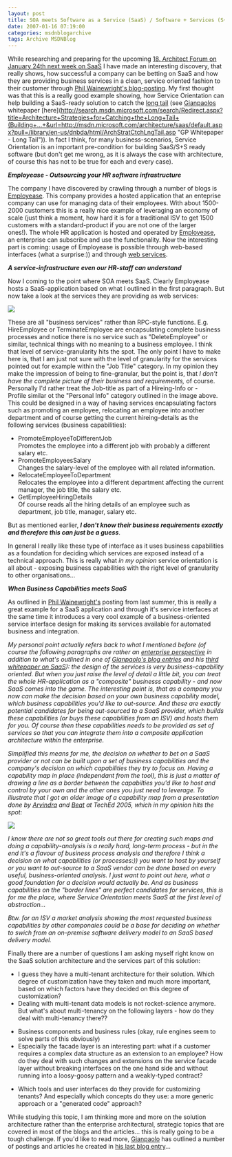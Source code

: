 ```yaml
---
layout: post
title: SOA meets Software as a Service (SaaS) / Software + Services (S+S)
date: 2007-01-16 07:19:00
categories: msdnblogarchive
tags: Archive MSDNBlog
---
```


While researching and preparing for the upcoming [18. Architect Forum on January 24th next week on SaaS](http://blogs.msdn.com/msdnat/archive/2007/01/11/jpfpodcast.aspx "18. Architect Forum") I have made an interesting discovery, that really shows, how successful a company can be betting on SaaS and how they are providing business services in a clean, service oriented fashion to their customer through [Phil Wainewright's blog-posting](http://blogs.zdnet.com/SAAS/?p=170 "Phil Wainewright"). My first thought was that this is a really good example showing, how Service Orientation can help building a SaaS-ready solution to catch the [long tail](http://en.wikipedia.org/wiki/Long_tail "Long Tail") (see [Gianpaolos](http://blogs.msdn.com/gianpaolo "GP") whitepaper [here](http://search.msdn.microsoft.com/search/Redirect.aspx?title=Architecture+Strategies+for+Catching+the+Long+Tail+(Building+...+&url=http://msdn.microsoft.com/architecture/saas/default.aspx?pull=/library/en-us/dnbda/html/ArchStratCtchLngTail.asp "GP Whitepaper - Long Tail")). In fact I think, for many business-scenarios, Service Orientation is an important pre-condition for building SaaS/S+S ready software (but don't get me wrong, as it is always the case with architecture, of course this has not to be true for each and every case).


***Employease - Outsourcing your HR software infrastructure***


The company I have discovered by crawling through a number of blogs is [Employease](http://www.employease.com/ "Employease"). This company provides a hosted application that an enteprise company can use for managing data of their employees. With about 1500-2000 customers this is a really nice example of leveraging an economy of scale (just think a moment, how hard it is for a traditional ISV to get 1500 customers with a standard-product if you are not one of the larger ones!). The whole HR application is hosted and operated by [Employease](http://www.employease.com/ "Employease"), an enterprise can subscribe and use the functionality. Now the interesting part is coming: usage of Employease is possible through web-based interfaces (what a surprise:)) and through [web services](http://developer.employease.com/extend.html "Employease Developer").


***A service-infrastructure even our HR-staff can understand***


Now I coming to the point where SOA meets SaaS. Clearly Employease hosts a SaaS-application based on what I outlined in the first paragraph. But now take a look at the services they are providing as web services:


[![](https://github.com/mszcool/oldmsdnblogarchive/blob/master/media/TNBlogsFS/BlogFileStorage/blogs_msdn/mszcool/WindowsLiveWriter/SOAmeetsSoftwareasaServiceSaaSSoftwareSe_A9AB/image%7B0%7D_thumb%5B12%5D.png?raw=true?raw=true)](https://github.com/mszcool/oldmsdnblogarchive/blob/master/media/TNBlogsFS/BlogFileStorage/blogs_msdn/mszcool/WindowsLiveWriter/SOAmeetsSoftwareasaServiceSaaSSoftwareSe_A9AB/image%7B0%7D%5B24%5D.png?raw=true?raw=true) 


These are all "business services" rather than RPC-style functions. E.g. HireEmployee or TerminateEmployee are encapsulating complete business processes and notice there is no service such as "DeleteEmployee" or similar, technical things with no meaning to a business employee. I think that level of service-granularity hits the spot. The only point I have to make here is, that I am just not sure with the level of granularity for the services pointed out for example within the "Job Title" category. In my opinion they make the impression of being to fine-granular, but the point is, that *I don't have the complete picture of their business and requirements,* of course. Personally I'd rather treat the Job-title as part of a Hireing-Info or -Profile similar ot the "Personal Info" category outlined in the image above. This could be designed in a way of having services encapsulating factors such as promoting an employee, relocating an employee into another department and of course getting the current hireing-details as the following services (business capabilities):


* PromoteEmployeeToDifferentJob  
Promotes the employee into a different job with probably a different salary etc.
* PromoteEmployeesSalary  
Changes the salary-level of the employee with all related information.
* RelocateEmployeeToDepartment  
Relocates the employee into a different department affecting the current manager, the job title, the salary etc.
* GetEmployeeHiringDetails  
Of course reads all the hiring details of an employee such as department, job title, manager, salary etc.


But as mentioned earlier, ***I don't know their business requirements exactly and therefore this can just be a guess***.


In general I really like these type of interface as it uses business capabilities as a foundation for deciding which services are exposed instead of a technical approach. This is really what *in my opinion* service orientation is all about - exposing business capabilities with the right level of granularity to other organisations...


***When Business Capabilities meets SaaS***


As outlined in [Phil Wainewright's](http://blogs.zdnet.com/SAAS/?p=170 "Phil Wainewright") posting from last summer, this is really a great example for a SaaS application and through it's service interfaces at the same time it introduces a very cool example of a business-oriented service interface design for making its services available for automated business and integration.


*My personal point actually refers back to what I mentioned before (of course the following paragraphs are rather an [enterprise perspective](http://msdn2.microsoft.com/en-us/architecture/aa905332.aspx "Enterprise and SaaS") in addition to what's outlined in one of [Gianpaolo's blog entries](http://blogs.msdn.com/gianpaolo/archive/2006/08/19/707876.aspx "GP on Enterprise and SaaS") and his [third whitepaper on SaaS](http://msdn2.microsoft.com/en-us/architecture/aa905332.aspx "Enterprise and SaaS")): the design of the services is very business-capability oriented. But when you just raise the level of detail a little bit, you can treat the whole HR-application as a "composite" businesss capability - and now SaaS comes into the game. The interesting point is, that as a company you now can make the decision based on your own business capability model, which business capabilities you'd like to out-source. And these are exactly potential candidates for being out-sourced to a SaaS provider, which builds these capabilities (or buys these capabilities from an ISV) and hosts them for you. Of course then these capabilities needs to be provided as set of services so that you can integrate them into a composite application architecture within the enterprise.*


*Simplified this means for me, the decision on whether to bet on a SaaS provider or not can be built upon a set of business capabilities and the company's decision on which capabilities they try to focus on. Having a capability map in place (independant from the tool), this is just a matter of drawing a line as a border between the capabilties you'd like to host and control by your own and the other ones you just need to leverage. To illustrate that I got an older image of a capability map from a presentation done by [Arvindra](http://www.thearchitectexchange.com/asehmi/ "Arvindra") and [Beat](http://blogs.msdn.com/beatsch "Beat") at TechEd 2005, which in my opinion hits the spot:*


*[![](https://github.com/mszcool/oldmsdnblogarchive/blob/master/media/TNBlogsFS/BlogFileStorage/blogs_msdn/mszcool/WindowsLiveWriter/SOAmeetsSoftwareasaServiceSaaSSoftwareSe_A9AB/image%7B0%7D_thumb%5B13%5D.png?raw=true?raw=true)](https://github.com/mszcool/oldmsdnblogarchive/blob/master/media/TNBlogsFS/BlogFileStorage/blogs_msdn/mszcool/WindowsLiveWriter/SOAmeetsSoftwareasaServiceSaaSSoftwareSe_A9AB/image%7B0%7D%5B27%5D.png?raw=true?raw=true)* 


*I know there are not so great tools out there for creating such maps and doing a capability-analysis is a really hard, long-term process - but in the end it's a flavour of business process analysis and therefore I think a decision on what capabilities (or processes:)) you want to host by yourself or you want to out-source to a SaaS vendor can be done based on every useful, business-oriented analysis. I just want to point out here, what a good foundation for a decision would actually be. And as business capabilities on the "border lines" are perfect candidates for services, this is for me the place, where Service Orientation meets SaaS at the first level of abstraction...*


*Btw. for an ISV a market analysis showing the most requested business capabilities by other componaies could be a base for deciding on whether to swich from an on-premise software delivery model to an SaaS based delivery model.* 


Finally there are a number of questions I am asking myself right know on the SaaS solution architecture and the services part of this solution:


* I guess they have a multi-tenant architecture for their solution. Which degree of customization have they taken and much more important, based on which factors have they decided on this degree of customization?
* Dealing with multi-tenant data models is not rocket-science anymore. But what's about multi-tenancy on the following layers - how do they deal with multi-tenancy there??
+ Business components and business rules (okay, rule engines seem to solve parts of this obviously)
+ Especially the facade layer is an interesting part: what if a customer requires a complex data structure as an extension to an employee? How do they deal with such changes and extensions on the service facade layer without breaking interfaces on the one hand side and without running into a loosy-goosy pattern and a weakly-typed contract?

* Which tools and user interfaces do they provide for customizing tenants? And especially which concepts do they use: a more generic approach or a "generated code" approach?


While studying this topic, I am thinking more and more on the solution architecture rather than the enterprise architectural, strategic topics that are covered in most of the blogs and the articles... this is really going to be a tough challenge. If you'd like to read more, [Gianpaolo](http://blogs.msdn.com/gianpaolo "GP") has outlined a number of postings and articles he created in [his last blog entry](http://blogs.msdn.com/gianpaolo/archive/2006/12/30/my-2006-saas-posts-hit-parade.aspx "SaaS Hit Parade")...


